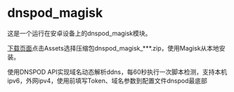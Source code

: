 # dnspod_magisk
这是一个运行在安卓设备上的dnspod_magisk模块。

[下载页面](https://github.com/410154425/dnspod_magisk/releases)点击Assets选择压缩包dnspod_magisk_***.zip，使用Magisk从本地安装。

使用DNSPOD API实现域名动态解析ddns，每60秒执行一次脚本检测，支持本机ipv6，外网ipv4，使用前填写Token、域名参数到配置文件dnspod最底部

